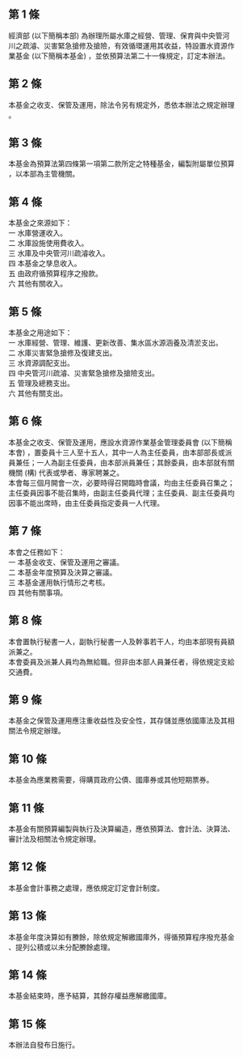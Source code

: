 第 1 條
-------
經濟部 (以下簡稱本部) 為辦理所屬水庫之經營、管理、保育與中央管河  
川之疏濬、災害緊急搶修及搶險，有效循環運用其收益，特設置水資源作  
業基金 (以下簡稱本基金) ，並依預算法第二十一條規定，訂定本辦法。

第 2 條
-------
本基金之收支、保管及運用，除法令另有規定外，悉依本辦法之規定辦理  
。

第 3 條
-------
本基金為預算法第四條第一項第二款所定之特種基金，編製附屬單位預算  
，以本部為主管機關。

第 4 條
-------
本基金之來源如下：  
一  水庫營運收入。  
二  水庫設施使用費收入。  
三  水庫及中央管河川疏濬收入。  
四  本基金之孳息收入。  
五  由政府循預算程序之撥款。  
六  其他有關收入。

第 5 條
-------
本基金之用途如下：  
一  水庫經營、管理、維護、更新改善、集水區水源涵養及清淤支出。  
二  水庫災害緊急搶修及復建支出。  
三  水資源調配支出。  
四  中央管河川疏濬、災害緊急搶修及搶險支出。  
五  管理及總務支出。  
六  其他有關支出。

第 6 條
-------
本基金之收支、保管及運用，應設水資源作業基金管理委員會 (以下簡稱  
本會) ，置委員十三人至十五人，其中一人為主任委員，由本部部長或派  
員兼任；一人為副主任委員，由本部派員兼任；其餘委員，由本部就有關  
機關 (構) 代表或學者、專家聘兼之。  
本會每三個月開會一次，必要時得召開臨時會議，均由主任委員召集之；  
主任委員因事不能召集時，由副主任委員代理；主任委員、副主任委員均  
因事不能出席時，由主任委員指定委員一人代理。

第 7 條
-------
本會之任務如下：  
一  本基金收支、保管及運用之審議。  
二  本基金年度預算及決算之審議。  
三  本基金運用執行情形之考核。  
四  其他有關事項。

第 8 條
-------
本會置執行秘書一人，副執行秘書一人及幹事若干人，均由本部現有員額  
派兼之。  
本會委員及派兼人員均為無給職。但非由本部人員兼任者，得依規定支給  
交通費。

第 9 條
-------
本基金之保管及運用應注重收益性及安全性，其存儲並應依國庫法及其相  
關法令規定辦理。

第 10 條
--------
本基金為應業務需要，得購買政府公債、國庫券或其他短期票券。

第 11 條
--------
本基金有關預算編製與執行及決算編造，應依預算法、會計法、決算法、  
審計法及相關法令規定辦理。

第 12 條
--------
本基金會計事務之處理，應依規定訂定會計制度。

第 13 條
--------
本基金年度決算如有賸餘，除依規定解繳國庫外，得循預算程序撥充基金  
、提列公積或以未分配賸餘處理。

第 14 條
--------
本基金結束時，應予結算，其餘存權益應解繳國庫。

第 15 條
--------
本辦法自發布日施行。

